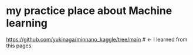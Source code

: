 # my practice place about Machine learning
https://github.com/yukinaga/minnano_kaggle/tree/main # ← I learned from this pages.
